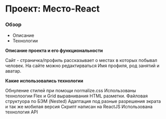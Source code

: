# Проект: Место-React

### Обзор
* Описание
* Технологии

**Описание проекта и его функциональности**

Сайт - страничка/профиль рассказывает о местах в которых побывал человек.
На сайте можно редактирваться Имя профиля, род занятий и аватар.


**Какие использовались технологии**

Обнуление стилей при помощи normalize.css
Использованы технолоогии Flex и Grid выравнивания HTML разметки. 
Файловая структуора по БЭМ (Nested)
Адаптация под разные разрешения экрата и так же мобилая версия
Скрипт написан на ReactJS
Использована технология API 